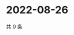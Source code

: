 # 2022-08-26

共 0 条

<!-- BEGIN WEIBO -->
<!-- 最后更新时间 Fri Aug 26 2022 03:13:48 GMT+0800 (China Standard Time) -->

<!-- END WEIBO -->
